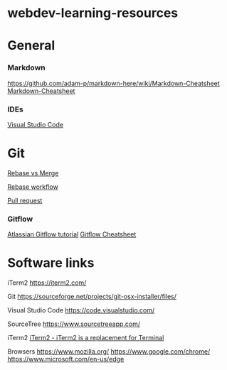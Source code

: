 # webdev-learning-resources

# General

### Markdown
https://github.com/adam-p/markdown-here/wiki/Markdown-Cheatsheet
[Markdown-Cheatsheet](https://github.com/adam-p/markdown-here/wiki/Markdown-Cheatsheet  "Markdown-Cheatsheet")

### IDEs

[Visual Studio Code](https://code.visualstudio.com/)



# Git

[Rebase vs Merge](https://www.youtube.com/watch?v=CRlGDDprdOQ)

[Rebase workflow](https://www.youtube.com/watch?v=f1wnYdLEpgI)

[Pull request](https://www.atlassian.com/git/tutorials/making-a-pull-request)

### Gitflow

[Atlassian Gitflow tutorial](https://www.atlassian.com/git/tutorials/comparing-workflows/gitflow-workflow)
[Gitflow Cheatsheet](https://danielkummer.github.io/git-flow-cheatsheet/)





# Software links

iTerm2
https://iterm2.com/

Git
https://sourceforge.net/projects/git-osx-installer/files/

Visual Studio Code
https://code.visualstudio.com/

SourceTree
https://www.sourcetreeapp.com/

iTerm2
[iTerm2 - iTerm2 is a replacement for Terminal](https://iterm2.com/)

Browsers
https://www.mozilla.org/
https://www.google.com/chrome/
https://www.microsoft.com/en-us/edge

